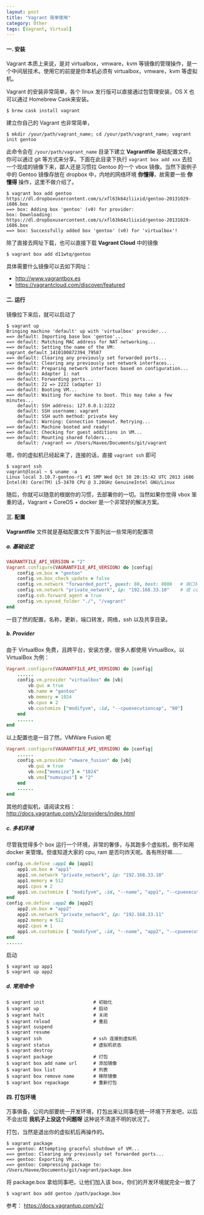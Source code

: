 ```yaml
---
layout: post
title: "Vagrant 简单使用"
category: Other
tags: [Vagrant, Virtual]
---
```


#### 一. 安装

Vagrant 本质上来说，是对 virtualbox，vmware，kvm 等镜像的管理操作，是一个中间层技术。使用它的前提是你本机必须有 virtualbox，vmware，kvm 等虚拟机。

Vagrant 的安装非常简单，各个 linux 发行版可以直接通过包管理安装，OS X 也可以通过 Homebrew Cask来安装。

    $ brew cask install vagrant

<!-- more -->

建立你自己的 Vagrant 也非常简单，

    $ mkdir /your/path/vagrant_name; cd /your/path/vagrant_name; vagrant init gentoo

此命令会在 `/your/path/vagrant_name` 目录下建立 **Vagrantfile** 基础配置文件，你可以通过 git 等方式来分享。下面在此目录下执行 `vagrant box add xxx` 去拉一个现成的镜像下来，鄙人还是习惯拉 Gentoo 的一个 vbox 镜像。当然下面例子中的 Gentoo 镜像存放在 dropbox 中，内地的网络环境 **你懂得**，故需要一些 **你懂得** 操作，这里不做介绍了。

    $ vagrant box add gentoo https://dl.dropboxusercontent.com/s/xfl63k64zliixid/gentoo-20131029-i686.box
    ==> box: Adding box 'gentoo' (v0) for provider:
    box: Downloading: https://dl.dropboxusercontent.com/s/xfl63k64zliixid/gentoo-20131029-i686.box
    ==> box: Successfully added box 'gentoo' (v0) for 'virtualbox'!

除了直接去网址下载，也可以直接下载 **Vagrant Cloud** 中的镜像

    $ vagrant box add d11wtq/gentoo

具体需要什么镜像可以去如下网址：

- <http://www.vagrantbox.es>
- <https://vagrantcloud.com/discover/featured>

#### 二. 运行

镜像拉下来后，就可以启动了

    $ vagrant up
    Bringing machine 'default' up with 'virtualbox' provider...
    ==> default: Importing base box 'gentoo'...
    ==> default: Matching MAC address for NAT networking...
    ==> default: Setting the name of the VM: vagrant_default_1410100872394_79587
    ==> default: Clearing any previously set forwarded ports...
    ==> default: Clearing any previously set network interfaces...
    ==> default: Preparing network interfaces based on configuration...
        default: Adapter 1: nat
    ==> default: Forwarding ports...
        default: 22 => 2222 (adapter 1)
    ==> default: Booting VM...
    ==> default: Waiting for machine to boot. This may take a few minutes...
        default: SSH address: 127.0.0.1:2222
        default: SSH username: vagrant
        default: SSH auth method: private key
        default: Warning: Connection timeout. Retrying...
    ==> default: Machine booted and ready!
    ==> default: Checking for guest additions in VM...
    ==> default: Mounting shared folders...
        default: /vagrant => /Users/Havee/Documents/git/vagrant

嗯，你的虚拟机已经起来了，连接的话，直接 `vagrant ssh` 即可

    $ vagrant ssh
    vagrant@local ~ $ uname -a
    Linux local 3.10.7-gentoo-r1 #1 SMP Wed Oct 30 20:15:42 UTC 2013 i686 Intel(R) Core(TM) i5-3470 CPU @ 3.20GHz GenuineIntel GNU/Linux

随后，你就可以随意的根据你的习惯，去部署你的一切。当然如果你觉得 vbox 笨重的话，Vagrant + CoreOS + docker 是一个非常好的解决方案。

#### 三. 配置

**Vagrantfile** 文件就是基础配置文件下面列出一些常用的配置项

##### a. 基础设定

```ruby
VAGRANTFILE_API_VERSION = "2"
Vagrant.configure(VAGRANTFILE_API_VERSION) do |config|
    config.vm.box = "gentoo"
    config.vm.box_check_update = false
    config.vm.network "forwarded_port", guest: 80, host: 8080   # 端口转发
    config.vm.network "private_network", ip: "192.168.33.10"    # 或 config.vm.network "public_network"，顾名思义
    config.ssh.forward_agent = true
    config.vm.synced_folder "./", "/vagrant"
end
```

一目了然的配置，名称，更新，端口转发，网络，ssh 以及共享目录。

##### b. Provider

由于 VirtualBox 免费，且跨平台，安装方便，很多人都使用 VirtualBox。以 VirtualBox 为例：

```ruby
Vagrant.configure(VAGRANTFILE_API_VERSION) do |config|
    ......
    config.vm.provider "virtualbox" do |vb|
        vb.gui = true
        vb.name = "gentoo"
        vb.memory = 1024
        vb.cpus = 2
        vb.customize ["modifyvm", :id, "--cpuexecutioncap", "80"]
    end
    ......
end
```

以上配置也是一目了然，VMWare Fusion 呢

```ruby
Vagrant.configure(VAGRANTFILE_API_VERSION) do |config|
    ......
    config.vm.provider "vmware_fusion" do |vb|
        vb.gui = true
        vb.vmx["memsize"] = "1024"
        vb.vmx["numvcpus"] = "2"
    end
    ......
end
```

其他的虚拟机，请阅读文档： <http://docs.vagrantup.com/v2/providers/index.html>

##### c. 多机环境

尽管我觉得多个 box 运行一个环境，非常的奢侈，与其跑多个虚拟机，倒不如用 docker 来管理。但谁知道大家的 cpu, ram 是否叼炸天呢。各有所好嘛......

```ruby
config.vm.define :app1 do |app1|
    app1.vm.box = "app1"
    app1.vm.network "private_network", ip: "192.168.33.10"
    app1.memory = 512
    app1.cpus = 2
    app1.vm.customize [ "modifyvm", :id, "--name", "app1", "--cpuexecutioncap", "50" ]
end
config.vm.define :app2 do |app2|
    app2.vm.box = "app2"
    app2.vm.network "private_network", ip: "192.168.33.11"
    app2.memory = 512
    app2.cpus = 1
    app1.vm.customize [ "modifyvm", :id, "--name", "app2", "--cpuexecutioncap", "40" ]
end
......
```

启动

    $ vagrant up app1
    $ vagrant up app2

##### d. 常用命令

    $ vagrant init                  # 初始化
    $ vagrant up                    # 启动
    $ vagrant halt                  # 关闭
    $ vagrant reload                # 重启
    $ vagrant suspend
    $ vagrant resume
    $ vagrant ssh                   # ssh 连接到虚拟机
    $ vagrant status                # 虚拟机状态
    $ vagrant destroy
    $ vagrant package               # 打包
    $ vagrant box add name url      # 添加镜像
    $ vagrant box list              # 列表
    $ vagrant box remove name       # 移除镜像
    $ vagrant box repackage         # 重新打包

#### 四. 打包环境

万事俱备，公司内部要统一开发环境，打包出来让同事在统一环境下开发吧，以后不会出现 **我机子上没这个问题呀** 这种说不清道不明的状况了。

打包，当然是退出你的虚拟机后再操作的。

    $ vagrant package
    ==> gentoo: Attempting graceful shutdown of VM...
    ==> gentoo: Clearing any previously set forwarded ports...
    ==> gentoo: Exporting VM...
    ==> gentoo: Compressing package to: /Users/Havee/Documents/git/vagrant/package.box

将 package.box 拿给同事吧，让他们加入该 box，你们的开发环境就完全一致了

    $ vagrant box add gentoo /path/package.box

参考： <https://docs.vagrantup.com/v2/>
